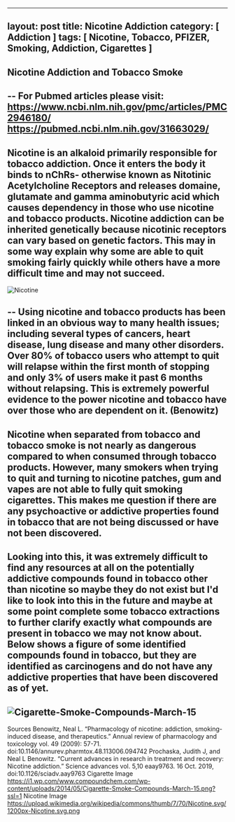---
layout: post
title: Nicotine Addiction
category: [ Addiction ]
tags: [ Nicotine, Tobacco, PFIZER, Smoking, Addiction, Cigarettes ]
--

## Nicotine Addiction and Tobacco Smoke
--
For Pubmed articles please visit: https://www.ncbi.nlm.nih.gov/pmc/articles/PMC2946180/
https://pubmed.ncbi.nlm.nih.gov/31663029/
--
Nicotine is an alkaloid primarily responsible for tobacco addiction. Once it enters the body it binds to nChRs- otherwise known as Nitotinic Acetylcholine Receptors and releases domaine, glutamate and gamma aminobutyric acid which causes dependency in those who use nicotine and tobacco products. Nicotine addiction can be inherited genetically because nicotinic receptors can vary based on genetic factors. This may in some way explain why some are able to quit smoking fairly quickly while others have a more difficult time and may not succeed. 
--
![Nicotine](https://user-images.githubusercontent.com/79463237/117402146-d7fdd080-aed3-11eb-8f8b-48c9dc05efe2.png)

-- 
Using nicotine and tobacco products has been linked in an obvious way to many health issues; including several types of cancers, heart disease, lung disease and many other disorders. Over 80% of tobacco users who attempt to quit will relapse within the first month of stopping and only 3% of users make it past 6 months without relapsing. This is extremely powerful evidence to the power nicotine and tobacco have over those who are dependent on it. (Benowitz)
--
Nicotine when separated from tobacco and tobacco smoke is not nearly as dangerous compared to when consumed through tobacco products. However, many smokers when trying to quit and turning to nicotine patches, gum and vapes are not able to fully quit smoking cigarettes. This makes me question if there are any psychoactive or addictive properties found in tobacco that are not being discussed or have not been discovered. 
-- 
Looking into this, it was extremely difficult to find any resources at all on the potentially addictive compounds found in tobacco other than nicotine so maybe they do not exist but I'd like to look into this in the future and maybe at some point complete some tobacco extractions to further clarify exactly what compounds are present in tobacco we may not know about. Below shows a figure of some identified compounds found in tobacco, but they are identified as carcinogens and do not have any addictive properties that have been discovered as of yet. 
--
![Cigarette-Smoke-Compounds-March-15](https://user-images.githubusercontent.com/79463237/117403027-85251880-aed5-11eb-913d-388e5777198e.png)
--
Sources
Benowitz, Neal L. “Pharmacology of nicotine: addiction, smoking-induced disease, and therapeutics.” Annual review of pharmacology and toxicology vol. 49 (2009): 57-71. doi:10.1146/annurev.pharmtox.48.113006.094742
Prochaska, Judith J, and Neal L Benowitz. “Current advances in research in treatment and recovery: Nicotine addiction.” Science advances vol. 5,10 eaay9763. 16 Oct. 2019, doi:10.1126/sciadv.aay9763
Cigarette Image https://i1.wp.com/www.compoundchem.com/wp-content/uploads/2014/05/Cigarette-Smoke-Compounds-March-15.png?ssl=1
Nicotine Image https://upload.wikimedia.org/wikipedia/commons/thumb/7/70/Nicotine.svg/1200px-Nicotine.svg.png
